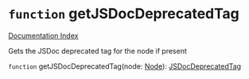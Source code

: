 # `function` getJSDocDeprecatedTag

[Documentation Index](../README.md)

Gets the JSDoc deprecated tag for the node if present

`function` getJSDocDeprecatedTag(node: [Node](../private.interface.Node/README.md)): [JSDocDeprecatedTag](../private.interface.JSDocDeprecatedTag/README.md)